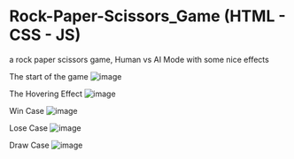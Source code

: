# Rock-Paper-Scissors_Game (HTML - CSS - JS)
 a rock paper scissors game, Human vs AI Mode with some nice effects

The start of the game
![image](https://user-images.githubusercontent.com/61240683/180129734-16ffbad2-8506-476d-871a-e61f6f8f9728.png)

The Hovering Effect
![image](https://user-images.githubusercontent.com/61240683/180129757-9b467f25-3063-4959-be1a-25c8dd21821e.png)

Win Case
![image](https://user-images.githubusercontent.com/61240683/180129890-4a36beaf-14fd-4127-b642-04981c0f7aa7.png)

Lose Case
![image](https://user-images.githubusercontent.com/61240683/180129824-62806c1f-fd6d-4583-9510-c24172853e29.png)

Draw Case
![image](https://user-images.githubusercontent.com/61240683/180129867-e48af32b-4969-4d52-bd4f-4b7280a97543.png)

